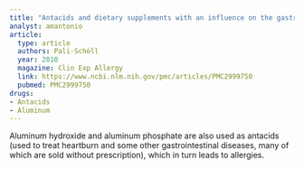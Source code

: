 ```yaml
---
title: "Antacids and dietary supplements with an influence on the gastric pH increase the risk for food sensitization"
analyst: amantonio
article:
  type: article
  authors: Pali-Schöll
  year: 2010
  magazine: Clin Exp Allergy
  link: https://www.ncbi.nlm.nih.gov/pmc/articles/PMC2999750
  pubmed: PMC2999750
drugs:
- Antacids
- Aluminum
---
```


Aluminum hydroxide and aluminum phosphate are also used as antacids (used to treat heartburn and some other gastrointestinal diseases, many of which are sold without prescription), which in turn leads to allergies.
